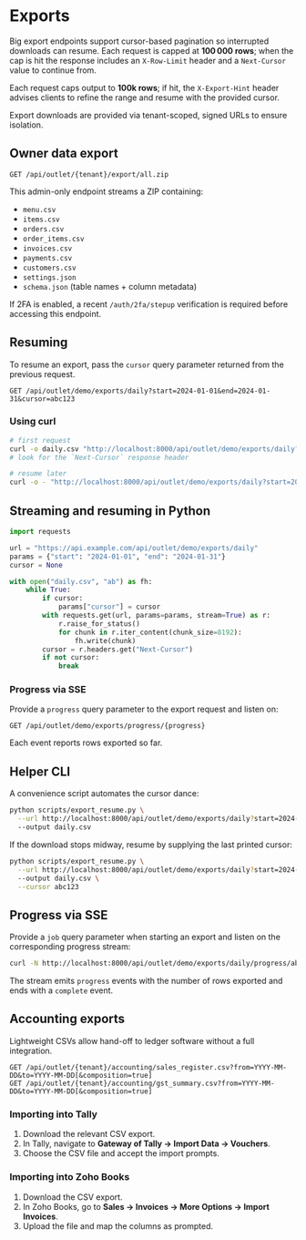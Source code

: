 # Exports

Big export endpoints support cursor-based pagination so interrupted downloads can resume.
Each request is capped at **100 000 rows**; when the cap is hit the response includes an
`X-Row-Limit` header and a `Next-Cursor` value to continue from.

Each request caps output to **100k rows**; if hit, the `X-Export-Hint` header advises clients to refine the range and resume with the provided cursor.

Export downloads are provided via tenant-scoped, signed URLs to ensure isolation.

## Owner data export

```
GET /api/outlet/{tenant}/export/all.zip
```

This admin-only endpoint streams a ZIP containing:

- `menu.csv`
- `items.csv`
- `orders.csv`
- `order_items.csv`
- `invoices.csv`
- `payments.csv`
- `customers.csv`
- `settings.json`
- `schema.json` (table names + column metadata)

If 2FA is enabled, a recent `/auth/2fa/stepup` verification is required before accessing this endpoint.

## Resuming

To resume an export, pass the `cursor` query parameter returned from the previous request.

```
GET /api/outlet/demo/exports/daily?start=2024-01-01&end=2024-01-31&cursor=abc123
```

### Using curl

```bash
# first request
curl -o daily.csv "http://localhost:8000/api/outlet/demo/exports/daily?start=2024-01-01&end=2024-01-31"
# look for the `Next-Cursor` response header

# resume later
curl -o - "http://localhost:8000/api/outlet/demo/exports/daily?start=2024-01-01&end=2024-01-31&cursor=abc123" >> daily.csv
```

## Streaming and resuming in Python

```python
import requests

url = "https://api.example.com/api/outlet/demo/exports/daily"
params = {"start": "2024-01-01", "end": "2024-01-31"}
cursor = None

with open("daily.csv", "ab") as fh:
    while True:
        if cursor:
            params["cursor"] = cursor
        with requests.get(url, params=params, stream=True) as r:
            r.raise_for_status()
            for chunk in r.iter_content(chunk_size=8192):
                fh.write(chunk)
        cursor = r.headers.get("Next-Cursor")
        if not cursor:
            break
```

### Progress via SSE

Provide a `progress` query parameter to the export request and listen on:

```
GET /api/outlet/demo/exports/progress/{progress}
```

Each event reports rows exported so far.

## Helper CLI

A convenience script automates the cursor dance:

```bash
python scripts/export_resume.py \
  --url http://localhost:8000/api/outlet/demo/exports/daily?start=2024-01-01&end=2024-01-31 \
  --output daily.csv
```

If the download stops midway, resume by supplying the last printed cursor:

```bash
python scripts/export_resume.py \
  --url http://localhost:8000/api/outlet/demo/exports/daily?start=2024-01-01&end=2024-01-31 \
  --output daily.csv \
  --cursor abc123
```

## Progress via SSE

Provide a `job` query parameter when starting an export and listen on the
corresponding progress stream:

```bash
curl -N http://localhost:8000/api/outlet/demo/exports/daily/progress/abc
```

The stream emits `progress` events with the number of rows exported and ends
with a `complete` event.
## Accounting exports

Lightweight CSVs allow hand-off to ledger software without a full integration.

```
GET /api/outlet/{tenant}/accounting/sales_register.csv?from=YYYY-MM-DD&to=YYYY-MM-DD[&composition=true]
GET /api/outlet/{tenant}/accounting/gst_summary.csv?from=YYYY-MM-DD&to=YYYY-MM-DD[&composition=true]
```

### Importing into Tally

1. Download the relevant CSV export.
2. In Tally, navigate to **Gateway of Tally → Import Data → Vouchers**.
3. Choose the CSV file and accept the import prompts.

### Importing into Zoho Books

1. Download the CSV export.
2. In Zoho Books, go to **Sales → Invoices → More Options → Import Invoices**.
3. Upload the file and map the columns as prompted.


